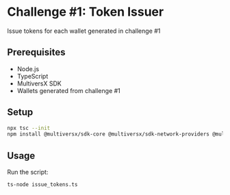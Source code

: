 # Challenge #1: Token Issuer

Issue tokens for each wallet generated in challenge #1

## Prerequisites

- Node.js
- TypeScript
- MultiversX SDK
- Wallets generated from challenge #1


## Setup

```bash
npx tsc --init
npm install @multiversx/sdk-core @multiversx/sdk-network-providers @multiversx/sdk-wallet
```

## Usage

Run the script:
```bash
ts-node issue_tokens.ts
```
